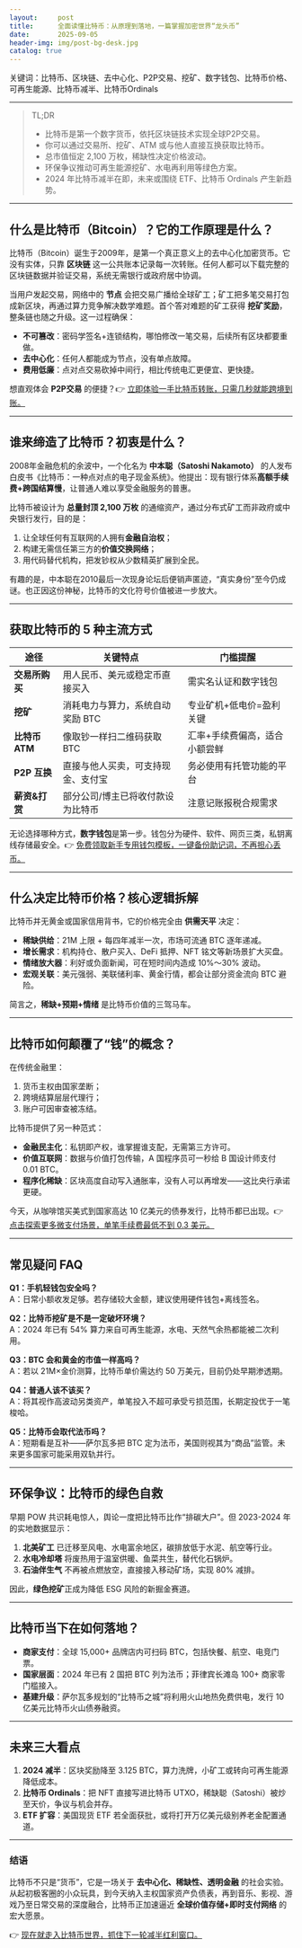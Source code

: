 ```yaml
---
layout:     post
title:      全面读懂比特币：从原理到落地，一篇掌握加密世界“龙头币”
date:       2025-09-05
header-img: img/post-bg-desk.jpg
catalog: true
---
```


关键词：比特币、区块链、去中心化、P2P交易、挖矿、数字钱包、比特币价格、可再生能源、比特币减半、比特币Ordinals

---

> TL;DR  
> - 比特币是第一个数字货币，依托区块链技术实现全球P2P交易。  
> - 你可以通过交易所、挖矿、ATM 或与他人直接互换获取比特币。  
> - 总市值恒定 2,100 万枚，稀缺性决定价格波动。  
> - 环保争议推动可再生能源挖矿、水电再利用等绿色方案。  
> - 2024 年比特币减半在即，未来或围绕 ETF、比特币 Ordinals 产生新趋势。

---

## 什么是比特币（Bitcoin）？它的工作原理是什么？

比特币（Bitcoin）诞生于2009年，是第一个真正意义上的去中心化加密货币。它没有实体，只靠 **区块链** 这一公共账本记录每一次转账。任何人都可以下载完整的区块链数据并验证交易，系统无需银行或政府居中协调。

当用户发起交易，网络中的 **节点** 会把交易广播给全球矿工；矿工把多笔交易打包成新区块，再通过算力竞争解决数学难题。首个答对难题的矿工获得 **挖矿奖励**，整条链也随之升级。这一过程确保：

- **不可篡改**：密码学签名+连锁结构，哪怕修改一笔交易，后续所有区块都要重做。  
- **去中心化**：任何人都能成为节点，没有单点故障。  
- **费用低廉**：点对点交易砍掉中间行，相比传统电汇更便宜、更快捷。

想直观体会 **P2P交易** 的便捷？👉 [立即体验一手比特币转账，只需几秒就能跨境到账。](https://okxdog.com/)

---

## 谁来缔造了比特币？初衷是什么？

2008年金融危机的余波中，一个化名为 **中本聪（Satoshi Nakamoto）** 的人发布白皮书《比特币：一种点对点的电子现金系统》。他提出：现有银行体系**高额手续费+跨国结算慢**，让普通人难以享受金融服务的普惠。

比特币被设计为 **总量封顶 2,100 万枚** 的通缩资产，通过分布式矿工而非政府或中央银行发行，目的是：

1. 让全球任何有互联网的人拥有**金融自治权**；  
2. 构建无需信任第三方的**价值交换网络**；  
3. 用代码替代机构，把发钞权从少数精英扩展到全民。

有趣的是，中本聪在2010最后一次现身论坛后便销声匿迹，“真实身份”至今仍成谜。也正因这份神秘，比特币的文化符号价值被进一步放大。

---

## 获取比特币的 5 种主流方式

| 途径 | 关键特点 | 门槛提醒 |
|---|---|---|
| **交易所购买** | 用人民币、美元或稳定币直接买入 | 需实名认证和数字钱包 |
| **挖矿** | 消耗电力与算力，系统自动奖励 BTC | 专业矿机+低电价=盈利关键 |
| **比特币ATM** | 像取钞一样扫二维码获取BTC | 汇率+手续费偏高，适合小额尝鲜 |
| **P2P 互换** | 直接与他人买卖，可支持现金、支付宝 | 务必使用有托管功能的平台 |
| **薪资&打赏** | 部分公司/博主已将收付款设为比特币 | 注意记账报税合规需求 |

无论选择哪种方式，**数字钱包**是第一步。钱包分为硬件、软件、网页三类，私钥离线存储最安全。👉 [免费领取新手专用钱包模板，一键备份助记词，不再担心丢币。](https://okxdog.com/)

---

## 什么决定比特币价格？核心逻辑拆解

比特币并无黄金或国家信用背书，它的价格完全由 **供需天平** 决定：

- **稀缺供给**：21M 上限 + 每四年减半一次，市场可流通 BTC 逐年递减。  
- **增长需求**：机构持仓、散户买入、DeFi 抵押、NFT 铭文等新场景扩大买盘。  
- **情绪放大器**：利好或负面新闻，可在短时间内造成 10%～30% 波动。  
- **宏观关联**：美元强弱、美联储利率、黄金行情，都会让部分资金流向 BTC 避险。

简言之，**稀缺+预期+情绪** 是比特币价值的三驾马车。

---

## 比特币如何颠覆了“钱”的概念？

在传统金融里：  
1. 货币主权由国家垄断；  
2. 跨境结算层层代理行；  
3. 账户可因审查被冻结。

比特币提供了另一种范式：

- **金融民主化**：私钥即产权，谁掌握谁支配，无需第三方许可。  
- **价值互联网**：数据与价值打包传输，A 国程序员可一秒给 B 国设计师支付 0.01 BTC。  
- **程序化稀缺**：区块高度自动写入通胀率，没有人可以再增发——这比央行承诺更硬。

今天，从咖啡馆买美式到国家高达 10 亿美元的债券发行，比特币都已出现。👉 [点击探索更多微支付场景，单笔手续费最低不到 0.3 美元。](https://okxdog.com/)

---

## 常见疑问 FAQ

**Q1：手机轻钱包安全吗？**  
A：日常小额收发足够。若存储较大金额，建议使用硬件钱包+离线签名。

**Q2：比特币挖矿是不是一定破坏环境？**  
A：2024 年已有 54% 算力来自可再生能源，水电、天然气余热都能被二次利用。

**Q3：BTC 会和黄金的市值一样高吗？**  
A：若以 21M×金价测算，比特币单价需达约 50 万美元，目前仍处早期渗透期。

**Q4：普通人该不该买？**  
A：将其视作高波动另类资产，单笔投入不超可承受亏损范围，长期定投优于一笔梭哈。

**Q5：比特币会取代法币吗？**  
A：短期看是互补——萨尔瓦多把 BTC 定为法币，美国则视其为“商品”监管。未来更多国家可能采用双轨并行。

---

## 环保争议：比特币的绿色自救

早期 POW 共识耗电惊人，舆论一度把比特币比作“排碳大户”。但 2023-2024 年的实地数据显示：

1. **北美矿工** 已迁移至风电、水电富余地区，碳排放低于水泥、航空等行业。  
2. **水电冷却塔** 将废热用于温室供暖、鱼菜共生，替代化石锅炉。  
3. **石油伴生气** 不再被点燃放空，直接接入移动矿场，实现 80% 减排。

因此，**绿色挖矿**正成为降低 ESG 风险的新掘金赛道。

---

## 比特币当下在如何落地？

- **商家支付**：全球 15,000+ 品牌店内可扫码 BTC，包括快餐、航空、电竞门票。  
- **国家层面**：2024 年已有 2 国把 BTC 列为法币；菲律宾长滩岛 100+ 商家零门槛接入。  
- **基建升级**：萨尔瓦多规划的“比特币之城”将利用火山地热免费供电，发行 10 亿美元比特币火山债券融资。

---

## 未来三大看点

1. **2024 减半**：区块奖励降至 3.125 BTC，算力洗牌，小矿工或转向可再生能源降低成本。  
2. **比特币 Ordinals**：把 NFT 直接写进比特币 UTXO，稀缺聪（Satoshi）被炒至天价，争议与机会并存。  
3. **ETF 扩容**：美国现货 ETF 若全面获批，或将打开万亿美元级别养老金配置通道。

---

### 结语

比特币不只是“货币”，它是一场关于 **去中心化、稀缺性、透明金融** 的社会实验。从起初极客圈的小众玩具，到今天纳入主权国家资产负债表，再到音乐、影视、游戏乃至日常交易的深度融合，比特币正加速逼近 **全球价值存储+即时支付网络** 的宏大愿景。

👉 [现在就走入比特币世界，抓住下一轮减半红利窗口。](https://okxdog.com/)